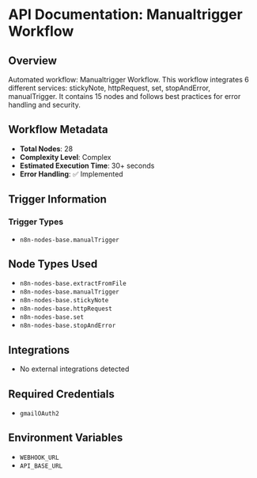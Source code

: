 # API Documentation: Manualtrigger Workflow

## Overview
Automated workflow: Manualtrigger Workflow. This workflow integrates 6 different services: stickyNote, httpRequest, set, stopAndError, manualTrigger. It contains 15 nodes and follows best practices for error handling and security.

## Workflow Metadata
- **Total Nodes**: 28
- **Complexity Level**: Complex
- **Estimated Execution Time**: 30+ seconds
- **Error Handling**: ✅ Implemented

## Trigger Information
### Trigger Types
- `n8n-nodes-base.manualTrigger`

## Node Types Used
- `n8n-nodes-base.extractFromFile`
- `n8n-nodes-base.manualTrigger`
- `n8n-nodes-base.stickyNote`
- `n8n-nodes-base.httpRequest`
- `n8n-nodes-base.set`
- `n8n-nodes-base.stopAndError`

## Integrations
- No external integrations detected

## Required Credentials
- `gmailOAuth2`

## Environment Variables
- `WEBHOOK_URL`
- `API_BASE_URL`
